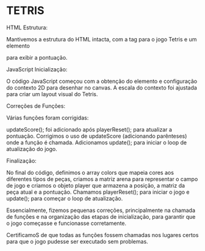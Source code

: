 # TETRIS

HTML Estrutura: 

Mantivemos a estrutura do HTML intacta, com a tag <canvas> para o jogo Tetris e um elemento <div> para exibir a pontuação.

JavaScript Inicialização: 

O código JavaScript começou com a obtenção do elemento <canvas> e configuração do contexto 2D para desenhar no canvas. A escala do contexto foi ajustada para criar um layout visual do Tetris.

Correções de Funções: 

Várias funções foram corrigidas:

updateScore(); foi adicionado após playerReset(); para atualizar a pontuação.
Corrigimos o uso de updateScore (adicionando parênteses) onde a função é chamada.
Adicionamos update(); para iniciar o loop de atualização do jogo.

Finalização: 

No final do código, definimos o array colors que mapeia cores aos diferentes tipos de peças, criamos a matriz arena para representar o campo de jogo e criamos o objeto player que armazena a posição, a matriz da peça atual e a pontuação. Chamamos playerReset(); para iniciar o jogo e update(); para começar o loop de atualização.

Essencialmente, fizemos pequenas correções, principalmente na chamada de funções e na organização das etapas de inicialização, para garantir que o jogo começasse e funcionasse corretamente. 

CertificamoS de que todas as funções fossem chamadas nos lugares certos para que o jogo pudesse ser executado sem problemas.
